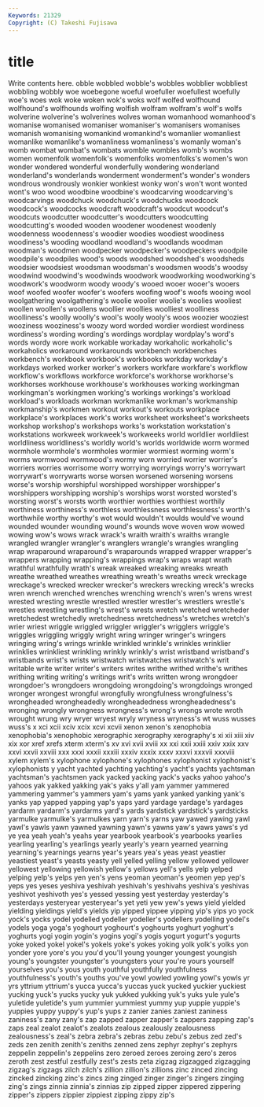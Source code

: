 ```yaml
---
Keywords: 21329 
Copyright: (C) Takeshi Fujisawa
---
```


# title

Write contents here.
obble wobbled
wobble's wobbles wobblier wobbliest wobbling wobbly woe woebegone woeful woefuller
woefullest woefully woe's woes wok woke woken wok's woks wolf
wolfed wolfhound wolfhound's wolfhounds wolfing wolfish wolfram wolfram's wolf's wolfs
wolverine wolverine's wolverines wolves woman womanhood womanhood's womanise womanised womaniser
womaniser's womanisers womanises womanish womanising womankind womankind's womanlier womanliest womanlike
womanlike's womanliness womanliness's womanly woman's womb wombat wombat's wombats womble
wombles womb's wombs women womenfolk womenfolk's womenfolks womenfolks's women's won
wonder wondered wonderful wonderfully wondering wonderland wonderland's wonderlands wonderment wonderment's
wonder's wonders wondrous wondrously wonkier wonkiest wonky won's won't wont
wonted wont's woo wood woodbine woodbine's woodcarving woodcarving's woodcarvings woodchuck
woodchuck's woodchucks woodcock woodcock's woodcocks woodcraft woodcraft's woodcut woodcut's woodcuts
woodcutter woodcutter's woodcutters woodcutting woodcutting's wooded wooden woodener woodenest woodenly
woodenness woodenness's woodier woodies woodiest woodiness woodiness's wooding woodland woodland's
woodlands woodman woodman's woodmen woodpecker woodpecker's woodpeckers woodpile woodpile's woodpiles
wood's woods woodshed woodshed's woodsheds woodsier woodsiest woodsman woodsman's woodsmen
woods's woodsy woodwind woodwind's woodwinds woodwork woodworking woodworking's woodwork's woodworm
woody woody's wooed wooer wooer's wooers woof woofed woofer woofer's
woofers woofing woof's woofs wooing wool woolgathering woolgathering's woolie woolier
woolie's woolies wooliest woollen woollen's woollens woollier woollies woolliest woolliness
woolliness's woolly woolly's wool's wooly wooly's woos woozier wooziest wooziness
wooziness's woozy word worded wordier wordiest wordiness wordiness's wording wording's
wordings wordplay wordplay's word's words wordy wore work workable workaday
workaholic workaholic's workaholics workaround workarounds workbench workbenches workbench's workbook workbook's
workbooks workday workday's workdays worked worker worker's workers workfare workfare's
workflow workflow's workflows workforce workforce's workhorse workhorse's workhorses workhouse workhouse's
workhouses working workingman workingman's workingmen working's workings workings's workload workload's
workloads workman workmanlike workman's workmanship workmanship's workmen workout workout's workouts
workplace workplace's workplaces work's works worksheet worksheet's worksheets workshop workshop's
workshops works's workstation workstation's workstations workweek workweek's workweeks world worldlier
worldliest worldliness worldliness's worldly world's worlds worldwide worm wormed wormhole
wormhole's wormholes wormier wormiest worming worm's worms wormwood wormwood's wormy
worn worried worrier worrier's worriers worries worrisome worry worrying worryings
worry's worrywart worrywart's worrywarts worse worsen worsened worsening worsens worse's
worship worshipful worshipped worshipper worshipper's worshippers worshipping worship's worships worst
worsted worsted's worsting worst's worsts worth worthier worthies worthiest worthily
worthiness worthiness's worthless worthlessness worthlessness's worth's worthwhile worthy worthy's wot
would wouldn't woulds would've wound wounded wounder wounding wound's wounds
wove woven wow wowed wowing wow's wows wrack wrack's wraith
wraith's wraiths wrangle wrangled wrangler wrangler's wranglers wrangle's wrangles wrangling
wrap wraparound wraparound's wraparounds wrapped wrapper wrapper's wrappers wrapping wrapping's
wrappings wrap's wraps wrapt wrath wrathful wrathfully wrath's wreak wreaked
wreaking wreaks wreath wreathe wreathed wreathes wreathing wreath's wreaths wreck
wreckage wreckage's wrecked wrecker wrecker's wreckers wrecking wreck's wrecks wren
wrench wrenched wrenches wrenching wrench's wren's wrens wrest wrested wresting
wrestle wrestled wrestler wrestler's wrestlers wrestle's wrestles wrestling wrestling's wrest's
wrests wretch wretched wretcheder wretchedest wretchedly wretchedness wretchedness's wretches wretch's
wrier wriest wriggle wriggled wriggler wriggler's wrigglers wriggle's wriggles wriggling
wriggly wright wring wringer wringer's wringers wringing wring's wrings wrinkle
wrinkled wrinkle's wrinkles wrinklier wrinklies wrinkliest wrinkling wrinkly wrinkly's wrist
wristband wristband's wristbands wrist's wrists wristwatch wristwatches wristwatch's writ writable
write writer writer's writers writes writhe writhed writhe's writhes writhing
writing writing's writings writ's writs written wrong wrongdoer wrongdoer's wrongdoers
wrongdoing wrongdoing's wrongdoings wronged wronger wrongest wrongful wrongfully wrongfulness wrongfulness's
wrongheaded wrongheadedly wrongheadedness wrongheadedness's wronging wrongly wrongness wrongness's wrong's wrongs
wrote wroth wrought wrung wry wryer wryest wryly wryness wryness's
wt wuss wusses wuss's x xci xcii xciv xcix xcvi
xcvii xenon xenon's xenophobia xenophobia's xenophobic xerographic xerography xerography's xi
xii xiii xiv xix xor xref xrefs xterm xterm's xv
xvi xvii xviii xx xxi xxii xxiii xxiv xxix xxv
xxvi xxvii xxviii xxx xxxi xxxii xxxiii xxxiv xxxix xxxv
xxxvi xxxvii xxxviii xylem xylem's xylophone xylophone's xylophones xylophonist xylophonist's
xylophonists y yacht yachted yachting yachting's yacht's yachts yachtsman yachtsman's
yachtsmen yack yacked yacking yack's yacks yahoo yahoo's yahoos yak
yakked yakking yak's yaks y'all yam yammer yammered yammering yammer's
yammers yam's yams yank yanked yanking yank's yanks yap yapped
yapping yap's yaps yard yardage yardage's yardages yardarm yardarm's yardarms
yard's yards yardstick yardstick's yardsticks yarmulke yarmulke's yarmulkes yarn yarn's
yarns yaw yawed yawing yawl yawl's yawls yawn yawned yawning
yawn's yawns yaw's yaws yaws's yd ye yea yeah yeah's
yeahs year yearbook yearbook's yearbooks yearlies yearling yearling's yearlings yearly
yearly's yearn yearned yearning yearning's yearnings yearns year's years yea's
yeas yeast yeastier yeastiest yeast's yeasts yeasty yell yelled yelling
yellow yellowed yellower yellowest yellowing yellowish yellow's yellows yell's yells
yelp yelped yelping yelp's yelps yen yen's yens yeoman yeoman's
yeomen yep yep's yeps yes yeses yeshiva yeshivah yeshivah's yeshivahs
yeshiva's yeshivas yeshivot yeshivoth yes's yessed yessing yest yesterday yesterday's
yesterdays yesteryear yesteryear's yet yeti yew yew's yews yield yielded
yielding yieldings yield's yields yip yipped yippee yipping yip's yips
yo yock yock's yocks yodel yodelled yodeller yodeller's yodellers yodelling
yodel's yodels yoga yoga's yoghourt yoghourt's yoghourts yoghurt yoghurt's yoghurts
yogi yogin yogin's yogins yogi's yogis yogurt yogurt's yogurts yoke
yoked yokel yokel's yokels yoke's yokes yoking yolk yolk's yolks
yon yonder yore yore's you you'd you'll young younger youngest
youngish young's youngster youngster's youngsters your you're yours yourself yourselves
you's yous youth youthful youthfully youthfulness youthfulness's youth's youths you've
yowl yowled yowling yowl's yowls yr yrs yttrium yttrium's yucca
yucca's yuccas yuck yucked yuckier yuckiest yucking yuck's yucks yucky
yuk yukked yukking yuk's yuks yule yule's yuletide yuletide's yum
yummier yummiest yummy yup yuppie yuppie's yuppies yuppy yuppy's yup's
yups z zanier zanies zaniest zaniness zaniness's zany zany's zap
zapped zapper zapper's zappers zapping zap's zaps zeal zealot zealot's
zealots zealous zealously zealousness zealousness's zeal's zebra zebra's zebras zebu
zebu's zebus zed zed's zeds zen zenith zenith's zeniths zenned
zens zephyr zephyr's zephyrs zeppelin zeppelin's zeppelins zero zeroed zeroes
zeroing zero's zeros zeroth zest zestful zestfully zest's zests zeta
zigzag zigzagged zigzagging zigzag's zigzags zilch zilch's zillion zillion's zillions
zinc zinced zincing zincked zincking zinc's zincs zing zinged zinger
zinger's zingers zinging zing's zings zinnia zinnia's zinnias zip zipped
zipper zippered zippering zipper's zippers zippier zippiest zipping zippy zip's
